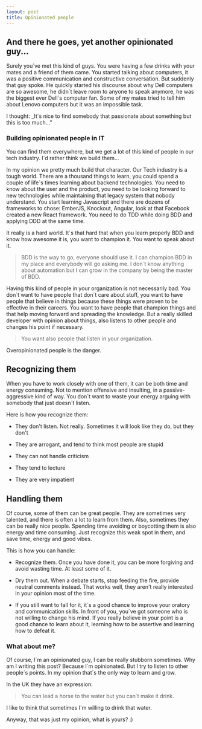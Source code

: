 ```yaml
---
layout: post
title: Opinionated people
---
```


## And there he goes, yet another opinionated guy...

Surely you´ve met this kind of guys. 
You were having a few drinks with your mates and a friend of them came. You started talking about computers, it was a positive communication and constructive conversation.
But suddenly that guy spoke. He quickly started his discourse about why Dell computers are so awesome, he didn´t leave room to anyone to speak anymore, he was the biggest ever Dell´s computer fan. 
Some of my mates tried to tell him about Lenovo computers but it was an impossible task.

I thought: _It´s nice to find somebody that passionate about something but this is too much..."

### Building opinionated people in IT

You can find them everywhere, but we get a lot of this kind of people in our tech industry. I´d rather think we build them...

In my opinion we pretty much build that character. Our Tech industry is a tough world. There are a thousand things to learn, you could spend a couple of life´s times learning about backend technologies.
You need to know about the user and the product, you need to be looking forward to new technologies while maintaining that legacy system that nobody understand.
You start learning Javascript and there are dozens of frameworks to chose: EmberJS, Knockout, Angular, look at that Facebook created a new React framework.
You need to do TDD while doing BDD and applying DDD at the same time.

It really is a hard world. It´s that hard that when you learn properly BDD and know how awesome it is, you want to champion it. You want to speak about it.

> BDD is the way to go, everyone should use it. I can champion BDD in my place and everybody will go asking me. I don´t know anything about automation but I can grow in the company by being the master of BDD.


Having this kind of people in your organization is not necessarily bad. You don´t want to have people that don´t care about stuff, you want to
have people that believe in things because these things were proven to be effective in their careers. You want to have people that champion things and that help moving forward and spreading the knowledge.
But a really skilled developer with opinion about things, also listens to other people and changes his point if necessary.

> You want also people that listen in your organization.

Overopinionated people is the danger. 

## Recognizing them

When you have to work closely with one of them, it can be both time and energy consuming. 
Not to mention offensive and insulting, in a passive-aggressive kind of way.
You don´t want to waste your energy arguing with somebody that just doesn´t listen.

Here is how you recognize them:

- They don't listen. Not really. Sometimes it will look like they do, but they don't

- They are arrogant, and tend to think most people are stupid

- They can not handle criticism

- They tend to lecture

- They are very impatient

## Handling them

Of course, some of them can be great people. They are sometimes very talented, and there is often a lot to learn from them. 
Also, sometimes they can be really nice people. Spending time avoiding or boycotting them is also energy and time consuming.
Just recognize this weak spot in them, and save time, energy and good vibes.

This is how you can handle:

- Recognize them. Once you have done it, you can be more forgiving and avoid wasting time. At least some of it.

- Dry them out. When a debate starts, stop feeding the fire, provide neutral comments instead. 
That works well, they aren't really interested in your opinion most of the time.

- If you still want to fall for it, it´s a good chance to improve your oratory and communication skills. In front of you, you´ve got someone who is not willing to change his mind.
If you really believe in your point is a good chance to learn about it, learning how to be assertive and learning how to defeat it.

### What about me?

Of course, I´m an opinionated guy, I can be really stubborn sometimes. Why am I writing this post? Because I´m opinionated.
But I try to listen to other people´s points. In my opinion that´s the only way to learn and grow. 

In the UK they have an expression:

> You can lead a horse to the water but you can´t make it drink.

I like to think that sometimes I´m willing to drink that water.

Anyway, that was just my opinion, what is yours? :)

